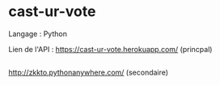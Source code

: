 # cast-ur-vote

Langage : Python

Lien de l'API : 
https://cast-ur-vote.herokuapp.com/ (princpal)
##
http://zkkto.pythonanywhere.com/ (secondaire)


